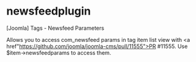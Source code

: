 # newsfeedplugin
[Joomla] Tags - Newsfeed Parameters

Allows you to access com_newsfeed params in tag item list view with <a href"https://github.com/joomla/joomla-cms/pull/11555">PR #11555</a>.
Use $item->newsfeedparams to access them.
